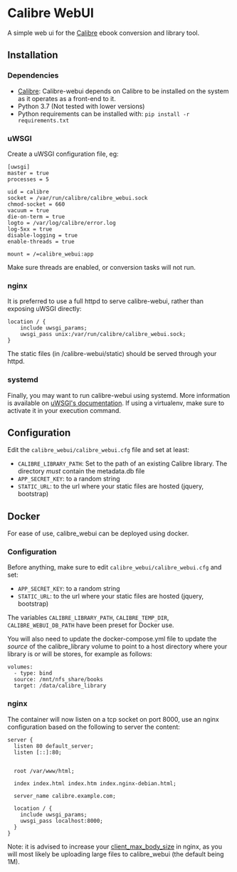 Calibre WebUI
=============

A simple web ui for the [Calibre](https://calibre-ebook.com/) ebook conversion
and library tool.

Installation
------------

### Dependencies

- [Calibre](https://calibre-ebook.com/): Calibre-webui depends on Calibre to
  be installed on the system as it operates as a front-end to it.
- Python 3.7 (Not tested with lower versions)
- Python requirements can be installed with:
`pip install -r requirements.txt`

### uWSGI

Create a uWSGI configuration file, eg:

```
[uwsgi]
master = true
processes = 5

uid = calibre
socket = /var/run/calibre/calibre_webui.sock
chmod-socket = 660
vacuum = true
die-on-term = true
logto = /var/log/calibre/error.log
log-5xx = true
disable-logging = true
enable-threads = true

mount = /=calibre_webui:app
```

Make sure threads are enabled, or conversion tasks will not run.

### nginx

It is preferred to use a full httpd to serve calibre-webui, rather than
exposing uWSGI directly:

```
location / {
    include uwsgi_params;
    uwsgi_pass unix:/var/run/calibre/calibre_webui.sock;
}
```

The static files (in /calibre-webui/static) should be served through your
httpd.

### systemd

Finally, you may want to run calibre-webui using systemd. More information is
available on [uWSGI's
documentation](https://uwsgi-docs.readthedocs.io/en/latest/Systemd.html).
If using a virtualenv, make sure to activate it in your execution command.

Configuration
-------------

Edit the `calibre_webui/calibre_webui.cfg` file and set at least:
- `CALIBRE_LIBRARY_PATH`: Set to the path of an existing Calibre library. The
  directory *must* contain the metadata.db file
- `APP_SECRET_KEY`: to a random string
- `STATIC_URL`: to the url where your static files are hosted (jquery,
  bootstrap)

Docker
------

For ease of use, calibre_webui can be deployed using docker.

### Configuration
Before anything, make sure to edit `calibre_webui/calibre_webui.cfg` and set:
- `APP_SECRET_KEY`: to a random string
- `STATIC_URL`: to the url where your static files are hosted (jquery,
  bootstrap)

The variables `CALIBRE_LIBRARY_PATH`, `CALIBRE_TEMP_DIR`,
`CALIBRE_WEBUI_DB_PATH` have been preset for Docker use.

You will also need to update the docker-compose.yml file to update the *source*
of the calibre_library volume to point to a host directory where your library
is or will be stores, for example as follows:
```
volumes:
  - type: bind
  source: /mnt/nfs_share/books
  target: /data/calibre_library
```

### nginx
The container will now listen on a tcp socket on port 8000, use an nginx
configuration based on the following to server the content:
```
server {
  listen 80 default_server;
  listen [::]:80;


  root /var/www/html;

  index index.html index.htm index.nginx-debian.html;

  server_name calibre.example.com;

  location / {
    include uwsgi_params;
    uwsgi_pass localhost:8000;
  }
}
```

Note: it is advised to increase your
[client_max_body_size](https://nginx.org/en/docs/http/ngx_http_core_module.html#client_max_body_size)
in nginx, as you will most likely be uploading large files to calibre_webui
(the default being
1M).

